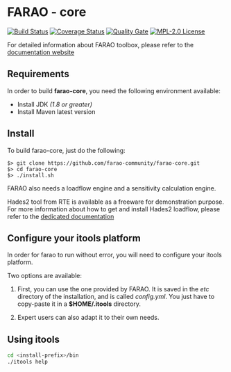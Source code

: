 # FARAO - core

[![Build Status](https://travis-ci.com/farao-community/farao-core.svg?branch=master)](https://travis-ci.com/farao-community/farao-core)
[![Coverage Status](https://sonarcloud.io/api/project_badges/measure?project=com.farao-community.farao%3Afarao-core&metric=coverage)](https://sonarcloud.io/component_measures?id=com.farao-community.farao%3Afarao-core&metric=coverage)
[![Quality Gate](https://sonarcloud.io/api/project_badges/measure?project=com.farao-community.farao%3Afarao-core&metric=alert_status)](https://sonarcloud.io/dashboard?id=com.farao-community.farao%3Afarao-core)
[![MPL-2.0 License](https://img.shields.io/badge/license-MPL_2.0-blue.svg)](https://www.mozilla.org/en-US/MPL/2.0/)

For detailed information about FARAO toolbox, please refer to the [documentation website](https://farao-community.github.io/docs/)

## Requirements
In order to build **farao-core**, you need the following environment available:
  - Install JDK *(1.8 or greater)*
  - Install Maven latest version

## Install
To build farao-core, just do the following:

```
$> git clone https://github.com/farao-community/farao-core.git
$> cd farao-core
$> ./install.sh
```

FARAO also needs a loadflow engine and a sensitivity calculation engine.

Hades2 tool from RTE is available as a freeware for demonstration purpose.
For more information about how to get and install Hades2 loadflow, please refer to the
[dedicated documentation](https://rte-france.github.io/hades2/index.html)

## Configure your itools platform
In order for farao to run without error, you will need to configure your itools platform.

Two options are available:
1.  First, you can use the one provided by FARAO. It is saved in the *etc* directory of the installation, and is called *config.yml*.
You just have to copy-paste it in a **$HOME/.itools** directory. 

2.  Expert users can also adapt it to their own needs.

## Using itools
```bash
cd <install-prefix>/bin
./itools help
```
